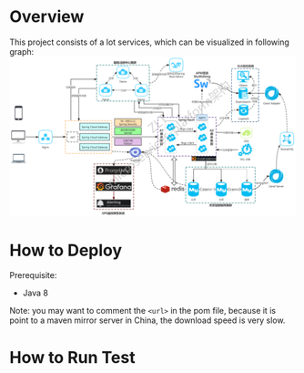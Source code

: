 # Overview
This project consists of a lot services, which can be visualized in following graph:
![](arch.jpg)

# How to Deploy
Prerequisite:
- Java 8

Note: you may want to comment the `<url>` in the pom file, because it is point to a maven mirror server in China, the download speed is very slow.

# How to Run Test

